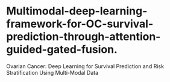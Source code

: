 # Multimodal-deep-learning-framework-for-OC-survival-prediction-through-attention-guided-gated-fusion.
Ovarian Cancer: Deep Learning for Survival Prediction and Risk Stratification Using Multi-Modal Data
